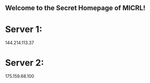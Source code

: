 ## Welcome to the Secret Homepage of MICRL!
# Server 1:
144.214.113.37
# Server 2:
175.159.68.100







